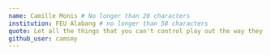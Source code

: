 ```yaml
---
name: Camille Monis # No longer than 28 characters
institution: FEU Alabang # no longer than 58 characters
quote: Let all the things that you can't control play out the way they were meant to. # no longer than 100 characters, avoid using quotes(") to guarantee the format remains the same.
github_user: camsmy
---
```

